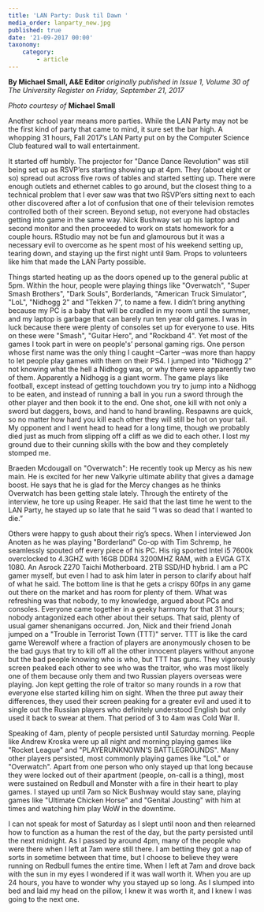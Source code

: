 ```yaml
---
title: 'LAN Party: Dusk til Dawn '
media_order: lanparty_new.jpg
published: true
date: '21-09-2017 00:00'
taxonomy:
    category:
        - article
---
```


**By Michael Small, A&E Editor** _originally published in Issue 1, Volume 30 of The University Register on Friday, September 21, 2017_

_Photo courtesy of_ **Michael Small**

Another school year means more parties. While the LAN Party may not be the first kind of party that came to mind, it sure set the bar high. A whopping 31 hours, Fall 2017’s LAN Party put on by the Computer Science Club featured wall to wall entertainment. 

It started off humbly. The projector for "Dance Dance Revolution" was still being set up as RSVP’ers starting showing up at 4pm. They (about eight or so) spread out across five rows of tables and started setting up. There were enough outlets and ethernet cables to go around, but the closest thing to a technical problem that I ever saw was that two RSVP’ers sitting next to each other discovered after a lot of confusion that one of their television remotes controlled both of their screen. Beyond setup, not everyone had obstacles getting into game in the same way. Nick Bushway set up his laptop and second monitor and then proceeded to work on stats homework for a couple hours. RStudio may not be fun and glamourous but it was a necessary evil to overcome as he spent most of his weekend setting up, tearing down, and staying up the first night until 9am. Props to volunteers like him that made the LAN Party possible.

Things started heating up as the doors opened up to the general public at 5pm. Within the hour, people were playing things like "Overwatch", "Super Smash Brothers", "Dark Souls", Borderlands, "American Truck Simulator", "LoL", "Nidhogg 2" and "Tekken 7", to name a few. I didn’t bring anything because my PC is a baby that will be cradled in my room until the summer, and my laptop is garbage that can barely run ten year old games. I was in luck because there were plenty of consoles set up for everyone to use. Hits on these were "Smash", "Guitar Hero", and "Rockband 4". Yet most of the games I took part in were on people's’ personal gaming rigs. One person whose first name was the only thing I caught –Carter –was more than happy to let people play games with them on their PS4. I jumped into "Nidhogg 2" not knowing what the hell a Nidhogg was, or why there were apparently two of them. Apparently a Nidhogg is a giant worm. The game plays like football, except instead of getting touchdown you try to jump into a Nidhogg to be eaten, and instead of running a ball in you run a sword through the other player and then book it to the end. One shot, one kill with not only a sword but daggers, bows, and hand to hand brawling. Respawns are quick, so no matter how hard you kill each other they will still be hot on your tail. My opponent and I went head to head for a long time, though we probably died just as much from slipping off a cliff as we did to each other. I lost my ground due to their cunning skills with the bow and they completely stomped me. 

Braeden Mcdougall on "Overwatch": He recently took up Mercy as his new main. He is excited for her new Valkyrie ultimate ability that gives a damage boost. He says that he is glad for the Mercy changes as he thinks Overwatch has been getting stale lately. Through the entirety of the interview, he tore up using Reaper. He said that the last time he went to the LAN Party, he stayed up so late that he said “I was so dead that I wanted to die.” 

Others were happy to gush about their rig’s specs. When I interviewed Jon Anoten as he was playing "Borderland" Co-op with Tim Schremp, he seamlessly spouted off every piece of his PC. His rig sported Intel i5 7600k overclocked to 4.3GHZ with 16GB DDR4 3200MHZ RAM, with a EVGA GTX 1080. An Asrock Z270 Taichi Motherboard. 2TB SSD/HD hybrid. I am a PC gamer myself, but even I had to ask him later in person to clarify about half of what he said. The bottom line is that he gets a crispy 60fps in any game out there on the market and has room for plenty of them. What was refreshing was that nobody, to my knowledge, argued about PCs and consoles. Everyone came together in a geeky harmony for that 31 hours; nobody antagonized each other about their setups. That said, plenty of usual gamer shenanigans occurred. Jon, Nick and their friend Jonah jumped on a "Trouble in Terrorist Town (TTT)" server. TTT is like the card game Werewolf where a fraction of players are anonymously chosen to be the bad guys that try to kill off all the other innocent players without anyone but the bad people knowing who is who, but TTT has guns. They vigorously screen peaked each other to see who was the traitor, who was most likely one of them because only them and two Russian players overseas were playing. Jon kept getting the role of traitor so many rounds in a row that everyone else started killing him on sight. When the three put away their differences, they used their screen peaking for a greater evil and used it to single out the Russian players who definitely understood English but only used it back to swear at them. That period of 3 to 4am was Cold War II. 

Speaking of 4am, plenty of people persisted until Saturday morning. People like Andrew Kroska were up all night and morning playing games like "Rocket League" and "PLAYERUNKNOWN'S BATTLEGROUNDS". Many other players persisted, most commonly playing games like "LoL" or "Overwatch". Apart from one person who only stayed up that long because they were locked out of their apartment (people, on-call is a thing), most were sustained on Redbull and Monster with a fire in their heart to play games. I stayed up until 7am so Nick Bushway would stay sane, playing games like "Ultimate Chicken Horse" and "Genital Jousting" with him at times and watching him play WoW in the downtime. 

I can not speak for most of Saturday as I slept until noon and then relearned how to function as a human the rest of the day, but the party persisted until the next midnight. As I passed by around 4pm, many of the people who were there when I left at 7am were still there. I am betting they got a nap of sorts in sometime between that time, but I choose to believe they were running on Redbull fumes the entire time. When I left at 7am and drove back with the sun in my eyes I wondered if it was wall worth it. When you are up 24 hours, you have to wonder why you stayed up so long. As I slumped into bed and laid my head on the pillow, I knew it was worth it, and I knew I was going to the next one.  


